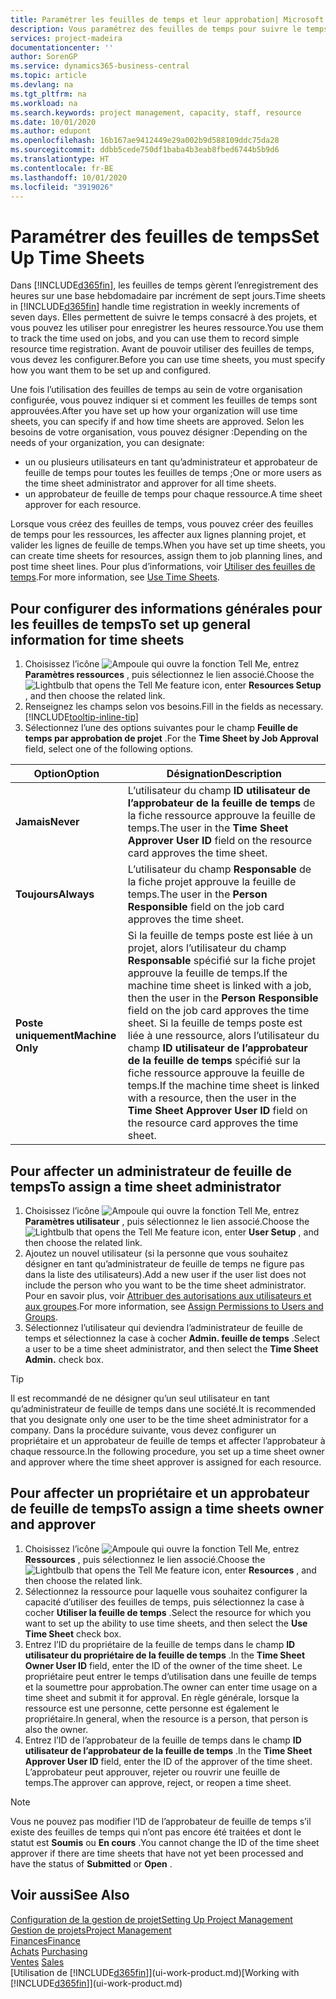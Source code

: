 ```yaml
---
title: Paramétrer les feuilles de temps et leur approbation| Microsoft Docs
description: Vous paramétrez des feuilles de temps pour suivre le temps consacré aux projets et l’utilisation des ressources, vous aider à gérer des projets, à recruter du personnel, et à anticiper vos capacités
services: project-madeira
documentationcenter: ''
author: SorenGP
ms.service: dynamics365-business-central
ms.topic: article
ms.devlang: na
ms.tgt_pltfrm: na
ms.workload: na
ms.search.keywords: project management, capacity, staff, resource
ms.date: 10/01/2020
ms.author: edupont
ms.openlocfilehash: 16b167ae9412449e29a002b9d588109ddc75da28
ms.sourcegitcommit: ddbb5cede750df1baba4b3eab8fbed6744b5b9d6
ms.translationtype: HT
ms.contentlocale: fr-BE
ms.lasthandoff: 10/01/2020
ms.locfileid: "3919026"
---
```

# <a name="set-up-time-sheets"></a><span data-ttu-id="6af20-103">Paramétrer des feuilles de temps</span><span class="sxs-lookup"><span data-stu-id="6af20-103">Set Up Time Sheets</span></span>
<span data-ttu-id="6af20-104">Dans [!INCLUDE[d365fin](includes/d365fin_md.md)], les feuilles de temps gèrent l’enregistrement des heures sur une base hebdomadaire par incrément de sept jours.</span><span class="sxs-lookup"><span data-stu-id="6af20-104">Time sheets in [!INCLUDE[d365fin](includes/d365fin_md.md)] handle time registration in weekly increments of seven days.</span></span> <span data-ttu-id="6af20-105">Elles permettent de suivre le temps consacré à des projets, et vous pouvez les utiliser pour enregistrer les heures ressource.</span><span class="sxs-lookup"><span data-stu-id="6af20-105">You use them to track the time used on jobs, and you can use them to record simple resource time registration.</span></span> <span data-ttu-id="6af20-106">Avant de pouvoir utiliser des feuilles de temps, vous devez les configurer.</span><span class="sxs-lookup"><span data-stu-id="6af20-106">Before you can use time sheets, you must specify how you want them to be set up and configured.</span></span>

<span data-ttu-id="6af20-107">Une fois l’utilisation des feuilles de temps au sein de votre organisation configurée, vous pouvez indiquer si et comment les feuilles de temps sont approuvées.</span><span class="sxs-lookup"><span data-stu-id="6af20-107">After you have set up how your organization will use time sheets, you can specify if and how time sheets are approved.</span></span> <span data-ttu-id="6af20-108">Selon les besoins de votre organisation, vous pouvez désigner :</span><span class="sxs-lookup"><span data-stu-id="6af20-108">Depending on the needs of your organization, you can designate:</span></span>

* <span data-ttu-id="6af20-109">un ou plusieurs utilisateurs en tant qu’administrateur et approbateur de feuille de temps pour toutes les feuilles de temps ;</span><span class="sxs-lookup"><span data-stu-id="6af20-109">One or more users as the time sheet administrator and approver for all time sheets.</span></span>
* <span data-ttu-id="6af20-110">un approbateur de feuille de temps pour chaque ressource.</span><span class="sxs-lookup"><span data-stu-id="6af20-110">A time sheet approver for each resource.</span></span>

<span data-ttu-id="6af20-111">Lorsque vous créez des feuilles de temps, vous pouvez créer des feuilles de temps pour les ressources, les affecter aux lignes planning projet, et valider les lignes de feuille de temps.</span><span class="sxs-lookup"><span data-stu-id="6af20-111">When you have set up time sheets, you can create time sheets for resources, assign them to job planning lines, and post time sheet lines.</span></span> <span data-ttu-id="6af20-112">Pour plus d’informations, voir [Utiliser des feuilles de temps](projects-how-use-time-sheets.md).</span><span class="sxs-lookup"><span data-stu-id="6af20-112">For more information, see [Use Time Sheets](projects-how-use-time-sheets.md).</span></span>

## <a name="to-set-up-general-information-for-time-sheets"></a><span data-ttu-id="6af20-113">Pour configurer des informations générales pour les feuilles de temps</span><span class="sxs-lookup"><span data-stu-id="6af20-113">To set up general information for time sheets</span></span>
1. <span data-ttu-id="6af20-114">Choisissez l’icône ![Ampoule qui ouvre la fonction Tell Me](media/ui-search/search_small.png "Dites-moi ce que vous voulez faire"), entrez **Paramètres ressources** , puis sélectionnez le lien associé.</span><span class="sxs-lookup"><span data-stu-id="6af20-114">Choose the ![Lightbulb that opens the Tell Me feature](media/ui-search/search_small.png "Tell me what you want to do") icon, enter **Resources Setup** , and then choose the related link.</span></span>  
2. <span data-ttu-id="6af20-115">Renseignez les champs selon vos besoins.</span><span class="sxs-lookup"><span data-stu-id="6af20-115">Fill in the fields as necessary.</span></span> [!INCLUDE[tooltip-inline-tip](includes/tooltip-inline-tip_md.md)]
3. <span data-ttu-id="6af20-116">Sélectionnez l’une des options suivantes pour le champ **Feuille de temps par approbation de projet** .</span><span class="sxs-lookup"><span data-stu-id="6af20-116">For the **Time Sheet by Job Approval** field, select one of the following options.</span></span>

| <span data-ttu-id="6af20-117">Option</span><span class="sxs-lookup"><span data-stu-id="6af20-117">Option</span></span> | <span data-ttu-id="6af20-118">Désignation</span><span class="sxs-lookup"><span data-stu-id="6af20-118">Description</span></span> |
| --- | --- |
| <span data-ttu-id="6af20-119">**Jamais**</span><span class="sxs-lookup"><span data-stu-id="6af20-119">**Never**</span></span> |<span data-ttu-id="6af20-120">L’utilisateur du champ **ID utilisateur de l’approbateur de la feuille de temps** de la fiche ressource approuve la feuille de temps.</span><span class="sxs-lookup"><span data-stu-id="6af20-120">The user in the **Time Sheet Approver User ID** field on the resource card approves the time sheet.</span></span> |
| <span data-ttu-id="6af20-121">**Toujours**</span><span class="sxs-lookup"><span data-stu-id="6af20-121">**Always**</span></span> |<span data-ttu-id="6af20-122">L’utilisateur du champ **Responsable** de la fiche projet approuve la feuille de temps.</span><span class="sxs-lookup"><span data-stu-id="6af20-122">The user in the **Person Responsible** field on the job card approves the time sheet.</span></span> |
| <span data-ttu-id="6af20-123">**Poste uniquement**</span><span class="sxs-lookup"><span data-stu-id="6af20-123">**Machine Only**</span></span> |<span data-ttu-id="6af20-124">Si la feuille de temps poste est liée à un projet, alors l’utilisateur du champ **Responsable** spécifié sur la fiche projet approuve la feuille de temps.</span><span class="sxs-lookup"><span data-stu-id="6af20-124">If the machine time sheet is linked with a job, then the user in the **Person Responsible** field on the job card approves the time sheet.</span></span> <span data-ttu-id="6af20-125">Si la feuille de temps poste est liée à une ressource, alors l’utilisateur du champ **ID utilisateur de l’approbateur de la feuille de temps** spécifié sur la fiche ressource approuve la feuille de temps.</span><span class="sxs-lookup"><span data-stu-id="6af20-125">If the machine time sheet is linked with a resource, then the user in the **Time Sheet Approver User ID** field on the resource card approves the time sheet.</span></span> |

## <a name="to-assign-a-time-sheet-administrator"></a><span data-ttu-id="6af20-126">Pour affecter un administrateur de feuille de temps</span><span class="sxs-lookup"><span data-stu-id="6af20-126">To assign a time sheet administrator</span></span>
1. <span data-ttu-id="6af20-127">Choisissez l’icône ![Ampoule qui ouvre la fonction Tell Me](media/ui-search/search_small.png "Dites-moi ce que vous voulez faire"), entrez **Paramètres utilisateur** , puis sélectionnez le lien associé.</span><span class="sxs-lookup"><span data-stu-id="6af20-127">Choose the ![Lightbulb that opens the Tell Me feature](media/ui-search/search_small.png "Tell me what you want to do") icon, enter **User Setup** , and then choose the related link.</span></span>  
2. <span data-ttu-id="6af20-128">Ajoutez un nouvel utilisateur (si la personne que vous souhaitez désigner en tant qu’administrateur de feuille de temps ne figure pas dans la liste des utilisateurs).</span><span class="sxs-lookup"><span data-stu-id="6af20-128">Add a new user if the user list does not include the person who you want to be the time sheet administrator.</span></span> <span data-ttu-id="6af20-129">Pour en savoir plus, voir [Attribuer des autorisations aux utilisateurs et aux groupes](ui-define-granular-permissions.md).</span><span class="sxs-lookup"><span data-stu-id="6af20-129">For more information, see [Assign Permissions to Users and Groups](ui-define-granular-permissions.md).</span></span>
3. <span data-ttu-id="6af20-130">Sélectionnez l’utilisateur qui deviendra l’administrateur de feuille de temps et sélectionnez la case à cocher **Admin. feuille de temps** .</span><span class="sxs-lookup"><span data-stu-id="6af20-130">Select a user to be a time sheet administrator, and then select the **Time Sheet Admin.** check box.</span></span>  

> [!TIP]  
>   <span data-ttu-id="6af20-131">Il est recommandé de ne désigner qu’un seul utilisateur en tant qu’administrateur de feuille de temps dans une société.</span><span class="sxs-lookup"><span data-stu-id="6af20-131">It is recommended that you designate only one user to be the time sheet administrator for a company.</span></span> <span data-ttu-id="6af20-132">Dans la procédure suivante, vous devez configurer un propriétaire et un approbateur de feuille de temps et affecter l’approbateur à chaque ressource.</span><span class="sxs-lookup"><span data-stu-id="6af20-132">In the following procedure, you set up a time sheet owner and approver where the time sheet approver is assigned for each resource.</span></span>  

## <a name="to-assign-a-time-sheets-owner-and-approver"></a><span data-ttu-id="6af20-133">Pour affecter un propriétaire et un approbateur de feuille de temps</span><span class="sxs-lookup"><span data-stu-id="6af20-133">To assign a time sheets owner and approver</span></span>
1. <span data-ttu-id="6af20-134">Choisissez l’icône ![Ampoule qui ouvre la fonction Tell Me](media/ui-search/search_small.png "Dites-moi ce que vous voulez faire"), entrez **Ressources** , puis sélectionnez le lien associé.</span><span class="sxs-lookup"><span data-stu-id="6af20-134">Choose the ![Lightbulb that opens the Tell Me feature](media/ui-search/search_small.png "Tell me what you want to do") icon, enter **Resources** , and then choose the related link.</span></span>
2. <span data-ttu-id="6af20-135">Sélectionnez la ressource pour laquelle vous souhaitez configurer la capacité d’utiliser des feuilles de temps, puis sélectionnez la case à cocher **Utiliser la feuille de temps** .</span><span class="sxs-lookup"><span data-stu-id="6af20-135">Select the resource for which you want to set up the ability to use time sheets, and then select the **Use Time Sheet** check box.</span></span>  
3. <span data-ttu-id="6af20-136">Entrez l’ID du propriétaire de la feuille de temps dans le champ **ID utilisateur du propriétaire de la feuille de temps** .</span><span class="sxs-lookup"><span data-stu-id="6af20-136">In the **Time Sheet Owner User ID** field, enter the ID of the owner of the time sheet.</span></span> <span data-ttu-id="6af20-137">Le propriétaire peut entrer le temps d’utilisation dans une feuille de temps et la soumettre pour approbation.</span><span class="sxs-lookup"><span data-stu-id="6af20-137">The owner can enter time usage on a time sheet and submit it for approval.</span></span> <span data-ttu-id="6af20-138">En règle générale, lorsque la ressource est une personne, cette personne est également le propriétaire.</span><span class="sxs-lookup"><span data-stu-id="6af20-138">In general, when the resource is a person, that person is also the owner.</span></span>  
4. <span data-ttu-id="6af20-139">Entrez l’ID de l’approbateur de la feuille de temps dans le champ **ID utilisateur de l’approbateur de la feuille de temps** .</span><span class="sxs-lookup"><span data-stu-id="6af20-139">In the **Time Sheet Approver User ID** field, enter the ID of the approver of the time sheet.</span></span> <span data-ttu-id="6af20-140">L’approbateur peut approuver, rejeter ou rouvrir une feuille de temps.</span><span class="sxs-lookup"><span data-stu-id="6af20-140">The approver can approve, reject, or reopen a time sheet.</span></span>  

> [!NOTE]  
>   <span data-ttu-id="6af20-141">Vous ne pouvez pas modifier l’ID de l’approbateur de feuille de temps s’il existe des feuilles de temps qui n’ont pas encore été traitées et dont le statut est **Soumis** ou **En cours** .</span><span class="sxs-lookup"><span data-stu-id="6af20-141">You cannot change the ID of the time sheet approver if there are time sheets that have not yet been processed and have the status of **Submitted** or **Open** .</span></span>

## <a name="see-also"></a><span data-ttu-id="6af20-142">Voir aussi</span><span class="sxs-lookup"><span data-stu-id="6af20-142">See Also</span></span>
[<span data-ttu-id="6af20-143">Configuration de la gestion de projet</span><span class="sxs-lookup"><span data-stu-id="6af20-143">Setting Up Project Management</span></span>](projects-setup-projects.md)  
[<span data-ttu-id="6af20-144">Gestion de projets</span><span class="sxs-lookup"><span data-stu-id="6af20-144">Project Management</span></span>](projects-manage-projects.md)  
[<span data-ttu-id="6af20-145">Finances</span><span class="sxs-lookup"><span data-stu-id="6af20-145">Finance</span></span>](finance.md)  
<span data-ttu-id="6af20-146">[Achats](purchasing-manage-purchasing.md)       </span><span class="sxs-lookup"><span data-stu-id="6af20-146">[Purchasing](purchasing-manage-purchasing.md)       </span></span>  
<span data-ttu-id="6af20-147">[Ventes](sales-manage-sales.md)    </span><span class="sxs-lookup"><span data-stu-id="6af20-147">[Sales](sales-manage-sales.md)    </span></span>  
<span data-ttu-id="6af20-148">[Utilisation de [!INCLUDE[d365fin](includes/d365fin_md.md)]](ui-work-product.md)</span><span class="sxs-lookup"><span data-stu-id="6af20-148">[Working with [!INCLUDE[d365fin](includes/d365fin_md.md)]](ui-work-product.md)</span></span>  
